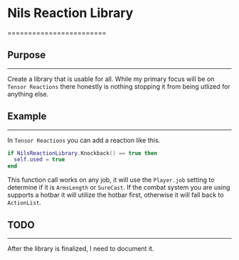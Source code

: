 # Nils Reaction Library

========================

## Purpose

---------------
Create a library that is usable for all.  While my primary focus will be on `Tensor Reactions` there honestly is nothing stopping it from being utlized for anything else.

## Example

---------------

In `Tensor Reactions` you can add a reaction like this.

```LUA
if NilsReactionLibrary.Knockback() == true then
  self.used = true
end
```

This function call works on any job, it will use the `Player.job` setting to determine if it is `ArmsLength` or `SureCast`.  If the combat system you are using supports a hotbar it will utilize the hotbar first, otherwise it will fall back to `ActionList`.

## TODO

---------------

After the library is finalized, I need to document it.
